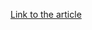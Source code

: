 [Link to the article](https://cloud.google.com/blog/topics/threat-intelligence/ai-enhancing-your-adversarial-emulation/)
